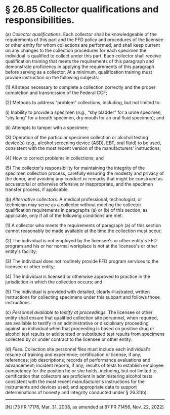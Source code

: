 # § 26.85   Collector qualifications and responsibilities.

(a) *Collector qualifications.* Each collector shall be knowledgeable of the requirements of this part and the FFD policy and procedures of the licensee or other entity for whom collections are performed, and shall keep current on any changes to the collection procedures for each specimen the individual is qualified to collect under this part. Each collector shall receive qualification training that meets the requirements of this paragraph and demonstrate proficiency in applying the requirements of this paragraph before serving as a collector. At a minimum, qualification training must provide instruction on the following subjects:




(1) All steps necessary to complete a collection correctly and the proper completion and transmission of the Federal CCF;


(2) Methods to address “problem” collections, including, but not limited to:


(i) Inability to provide a specimen (*e.g.,* “shy bladder” for a urine specimen, “shy lung” for a breath specimen, dry mouth for an oral fluid specimen); and


(ii) Attempts to tamper with a specimen;


(3) Operation of the particular specimen collection or alcohol testing device(s) (*e.g.,* alcohol screening device (ASD), EBT, oral fluid) to be used, consistent with the most recent version of the manufacturers' instructions;




(4) How to correct problems in collections; and


(5) The collector's responsibility for maintaining the integrity of the specimen collection process, carefully ensuring the modesty and privacy of the donor, and avoiding any conduct or remarks that might be construed as accusatorial or otherwise offensive or inappropriate, and the specimen transfer process, if applicable.




(b) *Alternative collectors.* A medical professional, technologist, or technician may serve as a collector without meeting the collector qualification requirements in paragraphs (a) or (b) of this section, as applicable, only if all of the following conditions are met:


(1) A collector who meets the requirements of paragraph (a) of this section cannot reasonably be made available at the time the collection must occur;


(2) The individual is not employed by the licensee's or other entity's FFD program and his or her normal workplace is not at the licensee's or other entity's facility;


(3) The individual does not routinely provide FFD program services to the licensee or other entity;


(4) The individual is licensed or otherwise approved to practice in the jurisdiction in which the collection occurs; and


(5) The individual is provided with detailed, clearly-illustrated, written instructions for collecting specimens under this subpart and follows those instructions.


(c) *Personnel available to testify at proceedings.* The licensee or other entity shall ensure that qualified collection site personnel, when required, are available to testify in an administrative or disciplinary proceeding against an individual when that proceeding is based on positive drug or alcohol test results or adulterated or substituted test results from specimens collected by or under contract to the licensee or other entity.


(d) *Files.* Collection site personnel files must include each individual's resume of training and experience; certification or license, if any; references; job descriptions; records of performance evaluations and advancement; incident reports, if any; results of tests to establish employee competency for the position he or she holds, including, but not limited to, certification that collectors are proficient in administering alcohol tests consistent with the most recent manufacturer's instructions for the instruments and devices used; and appropriate data to support determinations of honesty and integrity conducted under § 26.31(b).



---

[N] [73 FR 17176, Mar. 31, 2008, as amended at 87 FR 71456, Nov. 22, 2022]












